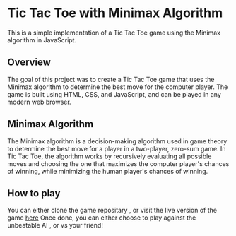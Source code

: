 # Tic Tac Toe with Minimax Algorithm

This is a simple implementation of a Tic Tac Toe game using the Minimax algorithm in JavaScript.

## Overview

The goal of this project was to create a Tic Tac Toe game that uses the Minimax algorithm to determine the best move for the computer player. The game is built using HTML, CSS, and JavaScript, and can be played in any modern web browser.

## Minimax Algorithm

The Minimax algorithm is a decision-making algorithm used in game theory to determine the best move for a player in a two-player, zero-sum game. In Tic Tac Toe, the algorithm works by recursively evaluating all possible moves and choosing the one that maximizes the computer player's chances of winning, while minimizing the human player's chances of winning.

## How to play

You can either clone the game repositary , or visit the live version of the game [here](https://joessir-tic-tac-toe.netlify.app/)
Once done, you can either choose to play against the unbeatable AI , or vs your friend!
